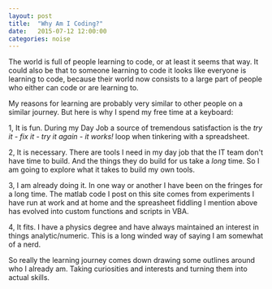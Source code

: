 ```yaml
---
layout: post
title:  "Why Am I Coding?"
date:   2015-07-12 12:00:00
categories: noise
---
```


The world is full of people learning to code, or at least it seems that way. It could also be that to someone learning to code it looks like everyone is learning to code, because their world now consists to a large part of people who either can code or are learning to.

My reasons for learning are probably very similar to other people on a similar journey. But here is why I spend my free time at a keyboard:

1, It is fun. During my Day Job a source of tremendous satisfaction is the *try it - fix it - try it again - it works!* loop when tinkering with a spreadsheet.

2, It is necessary. There are tools I need in my day job that the IT team don't have time to build. And the things they do build for us take a *long* time. So I am going to explore what it takes to build my own tools.

3, I am already doing it. In one way or another I have been on the fringes for a long time. The matlab code I post on this site comes from experiments I have run at work and at home and the spreasheet fiddling I mention above has evolved into custom functions and scripts in VBA.

4, It fits. I have a physics degree and have always maintained an interest in things analytic/numeric. This is a long winded way of saying I am somewhat of a nerd.

So really the learning journey comes down drawing some outlines around who I already am. Taking curiosities and interests and turning them into actual skills. 
